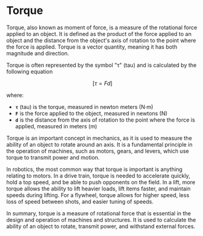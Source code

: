 # Torque

Torque, also known as moment of force, is a measure of the rotational force applied to an object. It is defined as the product of the force applied to an object and the distance from the object's axis of rotation to the point where the force is applied. Torque is a vector quantity, meaning it has both magnitude and direction.

Torque is often represented by the symbol "τ" (tau) and is calculated by the following equation

$$
[\tau = Fd]
$$

where:

* **`τ`** (tau) is the torque, measured in newton meters (N·m)
* **`F`** is the force applied to the object, measured in newtons (N)
* **`d`** is the distance from the axis of rotation to the point where the force is applied, measured in meters (m)

Torque is an important concept in mechanics, as it is used to measure the ability of an object to rotate around an axis. It is a fundamental principle in the operation of machines, such as motors, gears, and levers, which use torque to transmit power and motion.

In robotics, the most common way that torque is important is anything relating to motors. In a drive train, torque is needed to accelerate quickly, hold a top speed, and be able to push opponents on the field. In a lift, more torque allows the ability to lift heavier loads, lift items faster, and maintain speeds during lifting. For a flywheel, torque allows for higher speed, less loss of speed between shots, and easier tuning of speeds.&#x20;

In summary, torque is a measure of rotational force that is essential in the design and operation of machines and structures. It is used to calculate the ability of an object to rotate, transmit power, and withstand external forces.
